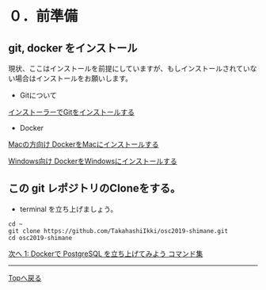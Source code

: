 # ０．前準備

## git, docker をインストール

現状、ここはインストールを前提にしていますが、もしインストールされていない場合はインストールをお願いします。

- Gitについて

[インストーラーでGitをインストールする](https://tracpath.com/bootcamp/git-install-to-mac.html#id3)

- Docker 

[Macの方向け DockerをMacにインストールする](https://qiita.com/kurkuru/items/127fa99ef5b2f0288b81)

[Windows向け DockerをWindowsにインストールする](https://qiita.com/fkooo/items/d2fddef9091b906675ca)


## この git レポジトリのCloneをする。

- terminal を立ち上げましょう。

```
cd ~
git clone https://github.com/TakahashiIkki/osc2019-shimane.git
cd osc2019-shimane
```

[次へ 1: Dockerで PostgreSQL を立ち上げてみよう コマンド集](https://github.com/TakahashiIkki/osc2019-shimane/blob/master/command/1.md)

--- 

[Topへ戻る](https://github.com/TakahashiIkki/osc2019-shimane/blob/master/HANDS_ON.md)